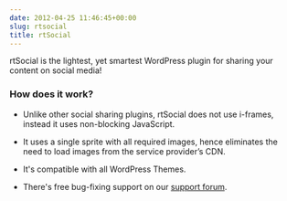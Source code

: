```yaml
---
date: 2012-04-25 11:46:45+00:00
slug: rtsocial
title: rtSocial
---
```


rtSocial is the lightest, yet smartest WordPress plugin for sharing your content on social media!


### How does it work?





	
  * Unlike other social sharing plugins, rtSocial does not use i-frames, instead it uses non-blocking JavaScript.

	
  * It uses a single sprite with all required images, hence eliminates the need to load images from the service provider’s CDN.

	
  * It's compatible with all WordPress Themes.

	
  * There's free bug-fixing support on our [support forum](https://rtcamp.com/support/forum/rtsocial/).



